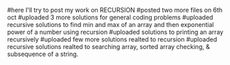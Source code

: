 #here I'll try to post my work on RECURSION
#posted two more files on 6th oct
#uploaded 3 more solutions for general coding problems
#uploaded recursive solutions to find min and max of an array and then exponential power of a number using recursion
#uploaded solutions to printing an array recursively
#uploaded few more solutions realted to recursion
#uploaded recursive solutions realted to searching array, sorted array checking, & subsequence of a string.
